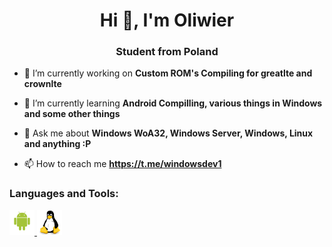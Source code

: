 <h1 align="center">Hi 👋, I'm Oliwier</h1>
<h3 align="center">Student from Poland</h3>

- 🔭 I’m currently working on **Custom ROM's Compiling for greatlte and crownlte**

- 🌱 I’m currently learning **Android Compilling, various things in Windows and some other things**

- 💬 Ask me about **Windows WoA32, Windows Server, Windows, Linux and anything :P**

- 📫 How to reach me **https://t.me/windowsdev1**


<h3 align="left">Languages and Tools:</h3>
<p align="left"> <a href="https://developer.android.com" target="_blank"> <img src="https://raw.githubusercontent.com/devicons/devicon/master/icons/android/android-original-wordmark.svg" alt="android" width="40" height="40"/> </a> <a href="https://www.linux.org/" target="_blank"> <img src="https://raw.githubusercontent.com/devicons/devicon/master/icons/linux/linux-original.svg" alt="linux" width="40" height="40"/> </a> </p>
